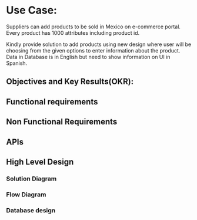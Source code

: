 

# Use Case:

Suppliers can add products to be sold in Mexico on e-commerce portal. Every product has 1000 attributes including product id.

Kindly provide solution to add products using new design where user will be choosing from the given options to enter information about the product. Data in Database is in English but need to show information on UI in Spanish.


 ## Objectives and Key Results(OKR):
 
 
 ## Functional requirements
 
 ## Non Functional Requirements
 
 ## APIs
 
 
 ## High Level Design
 
### Solution Diagram
 
 
 ### Flow Diagram
 
### Database design
